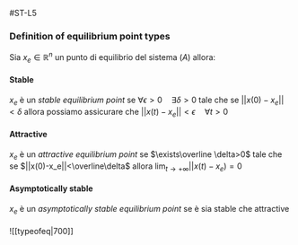 
#ST-L5
### Definition of equilibrium point types
Sia $x_e \in \mathbb R^n$ un punto di equilibrio del sistema $(A)$  allora:
#### Stable
$x_e$ è un *stable equilibrium point* se   $\forall \epsilon>0\quad \exists\delta>0$   tale che se $||x(0)-x_e||<\delta$  allora possiamo assicurare che   $||x(t)-x_e||<\epsilon\quad\forall t>0$ 
#### Attractive
$x_e$ è un *attractive equilibrium point* se   $\exists\overline \delta>0$    tale che se   $||x(0)-x_e||<\overline\delta$ allora $\lim_{t\rightarrow+\infty}||x(t)-x_e)=0$
#### Asymptotically stable
$x_e$ è un *asymptotically stable equilibrium point* se  è sia stable che attractive
####

![[typeofeq|700]]



